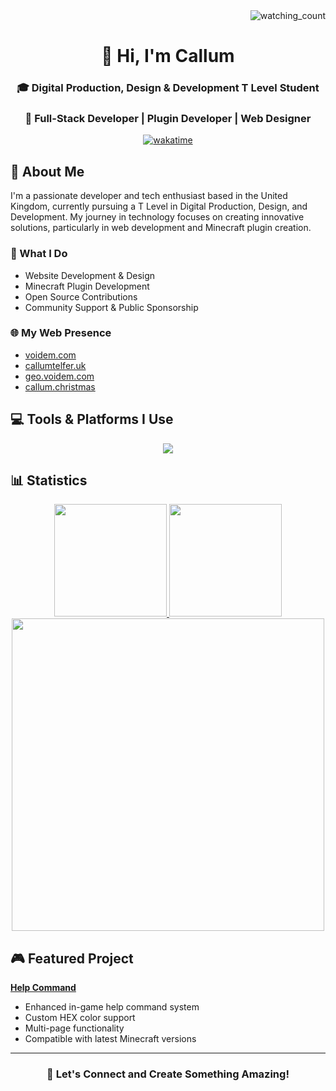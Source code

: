 <div align="right">
  <img src="https://komarev.com/ghpvc/?username=voidemlive&color=blue" alt="watching_count" />
</div>

<div align="center">
  <h1>👋 Hi, I'm Callum</h1>
  
  ### 🎓 Digital Production, Design & Development T Level Student
  ### 🌟 Full-Stack Developer | Plugin Developer | Web Designer
  [![wakatime](https://wakatime.com/badge/user/018cfa55-9204-41d6-96af-4ed4e8d0ab5b.svg?style=for-the-badge)](https://wakatime.com/@018cfa55-9204-41d6-96af-4ed4e8d0ab5b)
</div>

## 🚀 About Me

I'm a passionate developer and tech enthusiast based in the United Kingdom, currently pursuing a T Level in Digital Production, Design, and Development. My journey in technology focuses on creating innovative solutions, particularly in web development and Minecraft plugin creation.

### 🔭 What I Do
- Website Development & Design
- Minecraft Plugin Development
- Open Source Contributions
- Community Support & Public Sponsorship

### 🌐 My Web Presence
- [voidem.com](https://voidem.com)
- [callumtelfer.uk](https://callumtelfer.uk)
- [geo.voidem.com](https://geo.voidem.com)
- [callum.christmas](https://callum.christmas)

## 💻 Tools & Platforms I Use

<div align="center">
  <img src="https://skillicons.dev/icons?i=bash,c,cloudflare,codepen,css,discord,discordjs,docker,eclipse,git,github,gitlab,gradle,html,idea,java,js,jquery,linkedin,linux,lua,md,maven,mysql,nginx,nodejs,notion,npm,ps,php,phpstorm,postman,pycharm,py,stackoverflow,tailwind,ubuntu,visualstudio,vscode,webpack,windows,wordpress&perline=7" />
</div>

## 📊 Statistics

<div align="center">
  <a href="https://github.com/voidemlive">
    <img height="180em" src="https://github-readme-stats.vercel.app/api?username=voidemlive&theme=noctis_minimus&show_icons=true&hide_rank=true" />
    <img height="180em" src="https://github-readme-stats.vercel.app/api/top-langs/?username=voidemlive&theme=noctis_minimus&layout=compact"/>
  </a>
  <a href="https://wakatime.com" title="Since January 2025"><img height="500em" src="https://wakatime.com/share/@voidemlive/2e746b65-8900-4b30-a26f-b837c13f5461.png" /></a>
</div>

## 🎮 Featured Project
<b><a href="https://www.spigotmc.org/resources/102926/">Help Command</b></a>
- Enhanced in-game help command system
- Custom HEX color support
- Multi-page functionality
- Compatible with latest Minecraft versions

---

<div align="center">
  
### 🤝 Let's Connect and Create Something Amazing!

</div>
